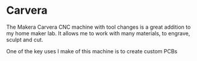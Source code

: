 # Carvera

The Makera Carvera CNC machine with tool changes is a great addition to my home maker lab.  It allows me to work with many materials, to engrave, sculpt and cut.

One of the key uses I make of this machine is to create custom PCBs
